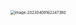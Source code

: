 <img src="https://cvp.oss-cn-shanghai.aliyuncs.com/picgo/202304091622523.png" alt="image-20230409162247380" style="zoom: 43%;" />